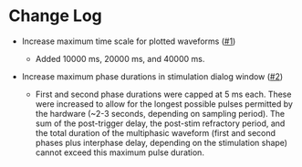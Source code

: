 # Change Log

* Increase maximum time scale for plotted waveforms ([#1][pr-1])
    * Added 10000 ms, 20000 ms, and 40000 ms.

* Increase maximum phase durations in stimulation dialog window ([#2][pr-2])
    * First and second phase durations were capped at 5 ms each. These were
      increased to allow for the longest possible pulses permitted by the
      hardware (~2-3 seconds, depending on sampling period). The sum of the
      post-trigger delay, the post-stim refractory period, and the total
      duration of the multiphasic waveform (first and second phases plus
      interphase delay, depending on the stimulation shape) cannot exceed this
      maximum pulse duration.

[pr-1]: https://github.com/CWRUChielLab/Intan-RHX/pull/1
[pr-2]: https://github.com/CWRUChielLab/Intan-RHX/pull/2
